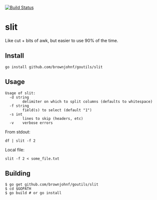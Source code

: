 [![Build Status](https://travis-ci.org/brownjohnf/slit.svg?branch=master)](https://travis-ci.org/brownjohnf/slit)

# slit

Like cut + bits of awk, but easier to use 90% of the time.

## Install

```
go install github.com/brownjohnf/goutils/slit
```

## Usage

```
Usage of slit:
  -d string
        delimiter on which to split columns (defaults to whitespace)
  -f string
        field(s) to select (default "1")
  -s int
        lines to skip (headers, etc)
  -v    verbose errors
```

From stdout:

```
df | slit -f 2
```

Local file:

```
slit -f 2 < some_file.txt
```

## Building

```
$ go get github.com/brownjohnf/goutils/slit
$ cd $GOPATH
$ go build # or go install
```

